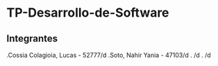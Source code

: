 # TP-Desarrollo-de-Software
## Integrantes
.Cossia Colagioia, Lucas - 52777/d
.Soto, Nahir Yania - 47103/d
. /d
. /d
